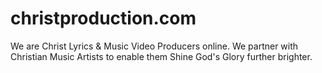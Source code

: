 # christproduction.com
We are Christ Lyrics &amp; Music Video Producers online. We partner with Christian Music Artists to enable them Shine God's Glory further brighter.
